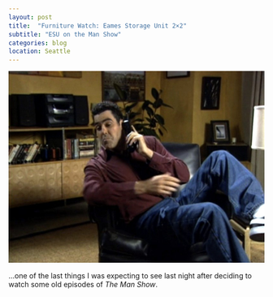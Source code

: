 ```yaml
---
layout: post
title:  "Furniture Watch: Eames Storage Unit 2×2"
subtitle: "ESU on the Man Show"
categories: blog
location: Seattle
---
```


![The Man Show](/img/eames-man-show.jpg "The Eames Storage Unit Appears on The Man Show")


...one of the last things I was expecting to see last night after deciding to watch some old episodes of *The Man Show*.